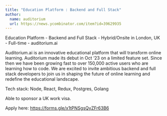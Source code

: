 ```yaml
---
title: "Education Platform : Backend and Full Stack"
author:
  name: auditorium
  url: https://news.ycombinator.com/item?id=39629935
---
```

Education Platform - Backend and Full Stack - Hybrid&#x2F;Onsite in London, UK - Full-time - auditorium.ai

Auditorium.ai is an innovative educational platform that will transform online learning. Auditorium made its debut in Oct ‘23 on a limited feature set. Since then we have been growing fast to over 150,000 active users who are learning how to code. We are excited to invite ambitious backend and full stack developers to join us in shaping the future of online learning and redefine the educational landscape.

Tech stack: Node, React, Redux, Postgres, Golang

Able to sponsor a UK work visa.

Apply here: <a href="https:&#x2F;&#x2F;forms.gle&#x2F;x1tPNSgsQyZFr63B6" rel="nofollow">https:&#x2F;&#x2F;forms.gle&#x2F;x1tPNSgsQyZFr63B6</a>
